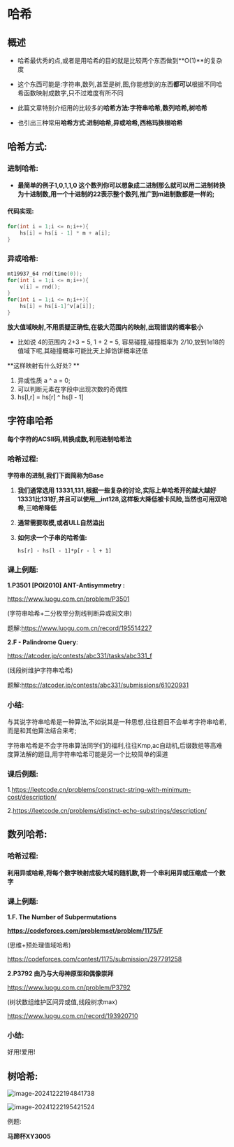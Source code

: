 # 哈希

## 概述

- 哈希最优秀的点,或者是用哈希的目的就是比较两个东西做到**O(1)**的复杂度

- 这个东西可能是:字符串,数列,甚至是树,图,你能想到的东西**都可以**根据不同哈希函数映射成数字,只不过难度有所不同

- 此篇文章特别介绍用的比较多的**哈希方法:字符串哈希,数列哈希,树哈希**

- 也引出三种常用**哈希方式**:**进制哈希,异或哈希,西格玛换根哈希**

## 哈希方式:

### 进制哈希:

- **最简单的例子1,0,1,1,0 这个数列你可以想象成二进制那么就可以用二进制转换为十进制数,用一个十进制的22表示整个数列,推广到m进制数都是一样的;**

#### 代码实现:

```c++
for(int i = 1;i <= n;i++){
	hs[i] = hs[i - 1] * m + a[i];
}
```

### **异或哈希:**

```c++
mt19937_64 rnd(time(0));
for(int i = 1;i <= m;i++){
    v[i] = rnd();
}
for(int i = 1;i <= n;i++){
    hs[i] = hs[i-1]^v[a[i]];
}
```

**放大值域映射,不用质疑正确性,在极大范围内的映射,出现错误的概率极小**

- 比如说 4的范围内 2+3 = 5, 1 + 2 = 5, 容易碰撞,碰撞概率为 2/10,放到1e18的值域下呢,其碰撞概率可能比天上掉馅饼概率还低

**这样映射有什么好处? **

1. 异或性质 a ^ a = 0;
2. 可以判断元素在字段中出现次数的奇偶性
3. hs[l,r] = hs[r] ^ hs[l - 1]

## 字符串哈希

**每个字符的ACSII码,转换成数,利用进制哈希法**

### 哈希过程:

**字符串的进制,我们下面简称为Base**

1. **我们通常选用 13331,131,根据一些复杂的讨论,实际上单哈希开的越大越好13331比131好,并且可以使用__int128,这样极大降低被卡风险,当然也可用双哈希,三哈希降低**

2. **通常需要取模,或者ULL自然溢出**

3. **如何求一个子串的哈希值:**

   ```
   hs[r] - hs[l - 1]*p[r - l + 1]
   ```

### 课上例题:

**1.P3501 [POI2010] ANT-Antisymmetry :** 

https://www.luogu.com.cn/problem/P3501

(字符串哈希+二分枚举分割线判断异或回文串)

题解:https://www.luogu.com.cn/record/195514227

**2.F - Palindrome Query**:

https://atcoder.jp/contests/abc331/tasks/abc331_f

(线段树维护字符串哈希)

题解:https://atcoder.jp/contests/abc331/submissions/61020931

### 小结:

与其说字符串哈希是一种算法,不如说其是一种思想,往往题目不会单考字符串哈希,而是和其他算法结合来考;

字符串哈希是不会字符串算法同学们的福利,往往Kmp,ac自动机,后缀数组等高难度算法解的题目,用字符串哈希可能是另一个比较简单的渠道

### **课后例题:**

1.https://leetcode.cn/problems/construct-string-with-minimum-cost/description/

2.https://leetcode.cn/problems/distinct-echo-substrings/description/

## 数列哈希:

### 哈希过程:

**利用异或哈希,将每个数字映射成极大域的随机数,将一个串利用异或压缩成一个数字**

### 课上例题:

**1.F. The Number of Subpermutations**

**https://codeforces.com/problemset/problem/1175/F**

(思维+预处理值域哈希)

https://codeforces.com/contest/1175/submission/297791258

**2.P3792 由乃与大母神原型和偶像崇拜**

https://www.luogu.com.cn/problem/P3792

(树状数组维护区间异或值,线段树求max)

https://www.luogu.com.cn/record/193920710

### 小结:

好用!爱用!

## 树哈希:

![image-20241222194841738](img/image-20241222194841738.png)

![image-20241222195421524](img/image-20241222195421524.png)

例题:

**马蹄杯XY3005**

